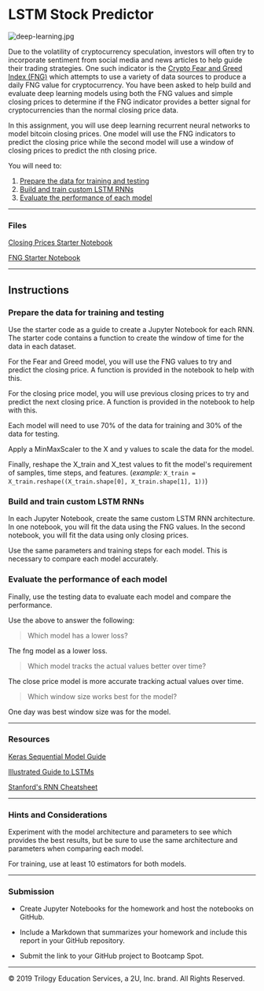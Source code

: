 # LSTM Stock Predictor

![deep-learning.jpg](Images/deep-learning.jpg)

Due to the volatility of cryptocurrency speculation, investors will often try to incorporate sentiment from social media and news articles to help guide their trading strategies. One such indicator is the [Crypto Fear and Greed Index (FNG)](https://alternative.me/crypto/fear-and-greed-index/) which attempts to use a variety of data sources to produce a daily FNG value for cryptocurrency. You have been asked to help build and evaluate deep learning models using both the FNG values and simple closing prices to determine if the FNG indicator provides a better signal for cryptocurrencies than the normal closing price data.

In this assignment, you will use deep learning recurrent neural networks to model bitcoin closing prices. One model will use the FNG indicators to predict the closing price while the second model will use a window of closing prices to predict the nth closing price.

You will need to:

1. [Prepare the data for training and testing](#prepare-the-data-for-training-and-testing)
2. [Build and train custom LSTM RNNs](#build-and-train-custom-lstm-rnns)
3. [Evaluate the performance of each model](#evaluate-the-performance-of-each-model)

- - -

### Files

[Closing Prices Starter Notebook](Starter_Code/lstm_stock_predictor_closing.ipynb)

[FNG Starter Notebook](Starter_Code/lstm_stock_predictor_fng.ipynb)

- - -

## Instructions

### Prepare the data for training and testing

Use the starter code as a guide to create a Jupyter Notebook for each RNN. The starter code contains a function to create the window of time for the data in each dataset.

For the Fear and Greed model, you will use the FNG values to try and predict the closing price. A function is provided in the notebook to help with this.

For the closing price model, you will use previous closing prices to try and predict the next closing price. A function is provided in the notebook to help with this.

Each model will need to use 70% of the data for training and 30% of the data for testing.

Apply a MinMaxScaler to the X and y values to scale the data for the model.

Finally, reshape the X_train and X_test values to fit the model's requirement of samples, time steps, and features. (*example:* `X_train = X_train.reshape((X_train.shape[0], X_train.shape[1], 1))`)

### Build and train custom LSTM RNNs

In each Jupyter Notebook, create the same custom LSTM RNN architecture. In one notebook, you will fit the data using the FNG values. In the second notebook, you will fit the data using only closing prices.

Use the same parameters and training steps for each model. This is necessary to compare each model accurately.

### Evaluate the performance of each model

Finally, use the testing data to evaluate each model and compare the performance.

Use the above to answer the following:

> Which model has a lower loss?
>
The fng model as a lower loss.
> Which model tracks the actual values better over time?
>
The close price model is more accurate tracking actual values over time.
> Which window size works best for the model?
>
One day was best window size was for the model.

- - -

### Resources

[Keras Sequential Model Guide](https://keras.io/getting-started/sequential-model-guide/)

[Illustrated Guide to LSTMs](https://towardsdatascience.com/illustrated-guide-to-lstms-and-gru-s-a-step-by-step-explanation-44e9eb85bf21)

[Stanford's RNN Cheatsheet](https://stanford.edu/~shervine/teaching/cs-230/cheatsheet-recurrent-neural-networks)

- - -

### Hints and Considerations

Experiment with the model architecture and parameters to see which provides the best results, but be sure to use the same architecture and parameters when comparing each model.

For training, use at least 10 estimators for both models.

- - -

### Submission

* Create Jupyter Notebooks for the homework and host the notebooks on GitHub.

* Include a Markdown that summarizes your homework and include this report in your GitHub repository.

* Submit the link to your GitHub project to Bootcamp Spot.

- - -

© 2019 Trilogy Education Services, a 2U, Inc. brand. All Rights Reserved.

